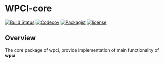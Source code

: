 # WPCI-core

[![Build Status](https://travis-ci.org/shov/wpci-core.svg?branch=master)](https://travis-ci.org/shov/wpci-core)
[![Codecov](https://img.shields.io/codecov/c/github/shov/wpci-core.svg)]()
[![Packagist](https://img.shields.io/packagist/dt/shov/wpci-core.svg)]()
[![license](https://img.shields.io/github/license/shov/wpci-core.svg)]()

## Overview 
The core package of wpci, provide implementation of main functionality of **wpci**